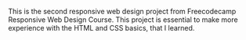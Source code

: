 This is the second responsive web design project from Freecodecamp Responsive Web Design Course. This project is essential to make more experience with the HTML and CSS basics, that I learned.